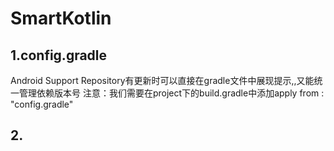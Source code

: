# SmartKotlin

## 1.config.gradle
Android Support Repository有更新时可以直接在gradle文件中展现提示,,又能统一管理依赖版本号
注意：我们需要在project下的build.gradle中添加apply from : "config.gradle"

## 2.


